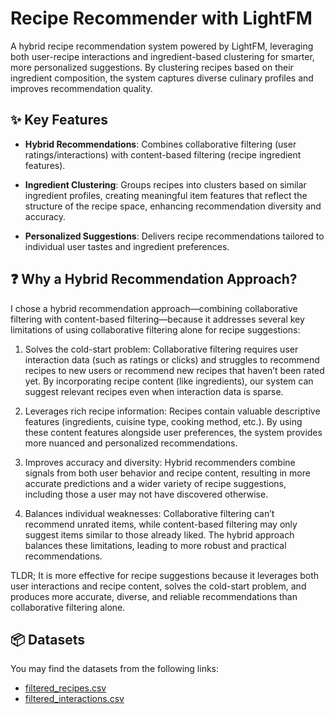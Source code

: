 # Recipe Recommender with LightFM
A hybrid recipe recommendation system powered by LightFM, leveraging both user-recipe interactions and ingredient-based clustering for smarter, more personalized suggestions. By clustering recipes based on their ingredient composition, the system captures diverse culinary profiles and improves recommendation quality.

## ✨ Key Features
- **Hybrid Recommendations**: Combines collaborative filtering (user ratings/interactions) with content-based filtering (recipe ingredient features). 

- **Ingredient Clustering**: Groups recipes into clusters based on similar ingredient profiles, creating meaningful item features that reflect the structure of the recipe space, enhancing recommendation diversity and accuracy.

- **Personalized Suggestions**: Delivers recipe recommendations tailored to individual user tastes and ingredient preferences.

## ❓ Why a Hybrid Recommendation Approach?
I chose a hybrid recommendation approach—combining collaborative filtering with content-based filtering—because it addresses several key limitations of using collaborative filtering alone for recipe suggestions:

1. Solves the cold-start problem: Collaborative filtering requires user interaction data (such as ratings or clicks) and struggles to recommend recipes to new users or recommend new recipes that haven’t been rated yet. By incorporating recipe content (like ingredients), our system can suggest relevant recipes even when interaction data is sparse.

2. Leverages rich recipe information: Recipes contain valuable descriptive features (ingredients, cuisine type, cooking method, etc.). By using these content features alongside user preferences, the system provides more nuanced and personalized recommendations.

3. Improves accuracy and diversity: Hybrid recommenders combine signals from both user behavior and recipe content, resulting in more accurate predictions and a wider variety of recipe suggestions, including those a user may not have discovered otherwise.

4. Balances individual weaknesses: Collaborative filtering can’t recommend unrated items, while content-based filtering may only suggest items similar to those already liked. The hybrid approach balances these limitations, leading to more robust and practical recommendations.

TLDR; It is more effective for recipe suggestions because it leverages both user interactions and recipe content, solves the cold-start problem, and produces more accurate, diverse, and reliable recommendations than collaborative filtering alone.

## 📦 Datasets
You may find the datasets from the following links:

- [filtered_recipes.csv](https://drive.google.com/file/d/1rfi5_jODDKjg1wDkaCHTNXxvvbHhqIve/view?usp=sharing)
- [filtered_interactions.csv](https://drive.google.com/file/d/1uyu_Hw3b5TYmbD5Qhr2GGB5hA0WYu4WX/view?usp=sharing)
